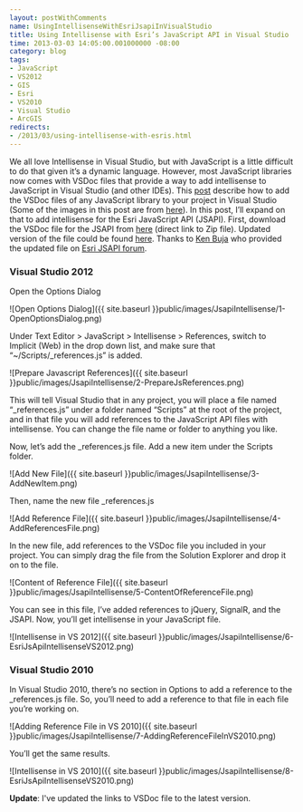 ```yaml
---
layout: postWithComments
name: UsingIntellisenseWithEsriJsapiInVisualStudio
title: Using Intellisense with Esri’s JavaScript API in Visual Studio
time: 2013-03-03 14:05:00.001000000 -08:00
category: blog
tags:
- JavaScript
- VS2012
- GIS
- Esri
- VS2010
- Visual Studio
- ArcGIS
redirects:
- /2013/03/using-intellisense-with-esris.html
---
```

We all love Intellisense in Visual Studio, but with JavaScript is a little difficult to do that given it’s a dynamic language. However, most JavaScript libraries now comes with VSDoc files that provide a way to add intellisense to JavaScript in Visual Studio (and other IDEs). 
This [post](http://blog.craigtp.co.uk/post/Javascript-jQuery-Intellisense-in-Visual-Studio-2012.aspx) describe how to add the VSDoc files of any JavaScript library to your project in Visual Studio (Some of the images in this post are from [here](http://blog.craigtp.co.uk/post/Javascript-jQuery-Intellisense-in-Visual-Studio-2012.aspx)). In this post, I’ll expand on that to add intellisense for the Esri JavaScript API (JSAPI). 
First, download the VSDoc file for the JSAPI from [here](http://help.arcgis.com/en/webapi/javascript/arcgis/jshelp/jsapi_vsdoc12_v33.zip) (direct link to Zip file). Updated version of the file could be found [here](http://help.arcgis.com/en/webapi/javascript/arcgis/jsapi/#api_codeassist). 
Thanks to <span class="usertitle">[Ken Buja](http://forums.arcgis.com/members/1411-kenbuja) who provided the updated file on [Esri JSAPI forum](http://forums.arcgis.com/threads/78957-Is-the-VSDoc-for-JSAPI-Up-to-Date).</span>

### Visual Studio 2012
Open the Options Dialog  

![Open Options Dialog]({{ site.baseurl }}public/images/JsapiIntellisense/1-OpenOptionsDialog.png)  

Under Text Editor &gt; JavaScript &gt; Intellisense &gt; References, switch to Implicit (Web) in the drop down list, and make sure that “~/Scripts/_references.js” is added. 

![Prepare Javascript References]({{ site.baseurl }}public/images/JsapiIntellisense/2-PrepareJsReferences.png)  

This will tell Visual Studio that in any project, you will place a file named “_references.js” under a folder named “Scripts” at the root of the project, and in that file you will add references to the JavaScript API files with intellisense. You can change the file name or folder to anything you like. 

Now, let’s add the _references.js file. Add a new item under the Scripts folder. 

![Add New File]({{ site.baseurl }}public/images/JsapiIntellisense/3-AddNewItem.png)  

Then, name the new file _references.js 

![Add Reference File]({{ site.baseurl }}public/images/JsapiIntellisense/4-AddReferencesFile.png)  

In the new file, add references to the VSDoc file you included in your project. You can simply drag the file from the Solution Explorer and drop it on to the file. 

![Content of Reference File]({{ site.baseurl }}public/images/JsapiIntellisense/5-ContentOfReferenceFile.png)  

You can see in this file, I’ve added references to jQuery, SignalR, and the JSAPI. 
Now, you’ll get intellisense in your JavaScript file. 

![Intellisense in VS 2012]({{ site.baseurl }}public/images/JsapiIntellisense/6-EsriJsApiIntellisenseVS2012.png)  

### Visual Studio 2010
In Visual Studio 2010, there’s no section in Options to add a reference to the _references.js file. So, you’ll need to add a reference to that file in each file you’re working on. 

![Adding Reference File in VS 2010]({{ site.baseurl }}public/images/JsapiIntellisense/7-AddingReferenceFileInVS2010.png)  

You’ll get the same results.        

![Intellisense in VS 2010]({{ site.baseurl }}public/images/JsapiIntellisense/8-EsriJsApiIntellisenseVS2010.png)  

**Update**: I've updated the links to VSDoc file to the latest version.
  